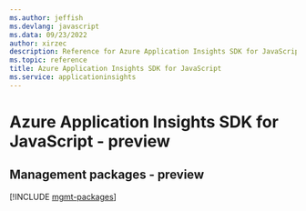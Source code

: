 ```yaml
---
ms.author: jeffish
ms.devlang: javascript
ms.data: 09/23/2022
author: xirzec
description: Reference for Azure Application Insights SDK for JavaScript
ms.topic: reference
title: Azure Application Insights SDK for JavaScript
ms.service: applicationinsights
---
```

# Azure Application Insights SDK for JavaScript - preview

## Management packages - preview
[!INCLUDE [mgmt-packages](application-insights-mgmt-index.md)]